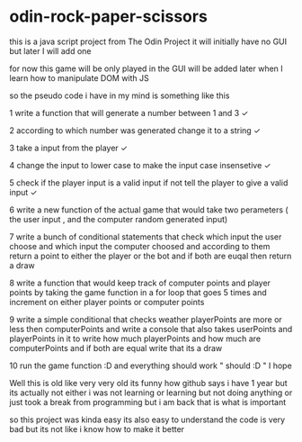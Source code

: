 # odin-rock-paper-scissors
this is a java script project from The Odin Project it will initially have no GUI but later I will add one

for now this game will be only played in the GUI will be added later when I learn how to manipulate DOM with JS 

so the pseudo code i have in my mind is something like this 

1 write a function that will generate a number between 1 and 3 ✓

2 according to which number was generated change it to a string ✓

3 take a input from the player ✓

4 change the input to lower case to make the input case insensetive ✓

5 check if the player input is a valid input if not tell the player to give a valid input ✓

6 write a new function of the actual game that would take two perameters ( the user input , and the computer random generated input)

7 write a bunch of conditional statements that check which input the user choose and which input the computer choosed and according to them return a point to either the player or the bot and if both are euqal then return a draw 

8 write a function that would keep track of computer points and player points by taking the game function in a for loop that goes 5 times and increment on either player points or computer points

9 write a simple conditional that checks weather playerPoints are more or less then computerPoints and write a console that also takes userPoints and playerPoints in it to write how much playerPoints and how much are computerPoints and if both are equal write that its a draw

10 run the game function :D and everything should work   " should :D "   I hope


Well this is old 
like very very old its funny how github says i have 1 year but its actually not either i was not learning or learning but not doing anything or just took a break from programming but i am back that is what is important 

so this project was kinda easy its also easy to understand the code is very bad but its not like i know how to make it better 